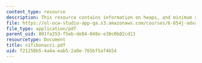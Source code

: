 ```yaml
---
content_type: resource
description: This resource contains information on heaps, and minimum spanning tree.
file: https://ol-ocw-studio-app-qa.s3.amazonaws.com/courses/6-854j-advanced-algorithms-fall-2005/f21250b54a4aeab52a0e765bf5af4b54_n1fibonacci.pdf
file_type: application/pdf
parent_uid: 801fa253-f5eb-de84-048e-e39c0b02cd11
resourcetype: Document
title: n1fibonacci.pdf
uid: f21250b5-4a4a-eab5-2a0e-765bf5af4b54
---
```

